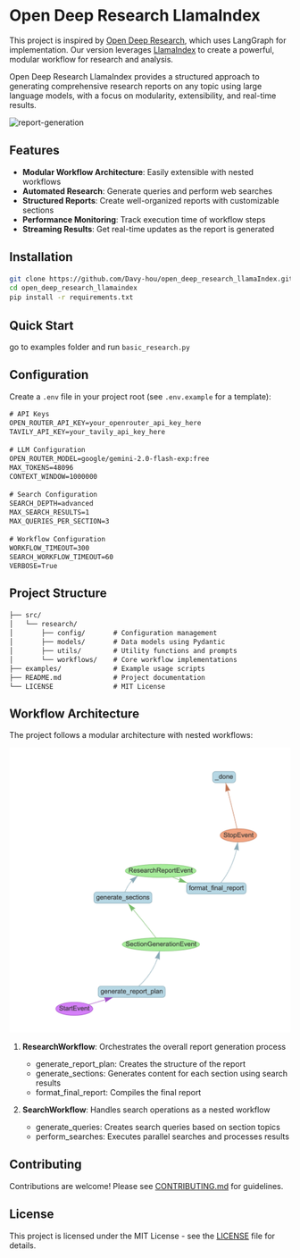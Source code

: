 # Open Deep Research LlamaIndex

This project is inspired by [Open Deep Research](https://github.com/langchain-ai/open_deep_research), which uses LangGraph for implementation. Our version leverages [LlamaIndex](https://docs.llamaindex.ai/en/stable/understanding/workflows/) to create a powerful, modular workflow for research and analysis.

Open Deep Research LlamaIndex provides a structured approach to generating comprehensive research reports on any topic using large language models, with a focus on modularity, extensibility, and real-time results.

![report-generation](https://github.com/user-attachments/assets/6595d5cd-c981-43ec-8e8b-209e4fefc596)

## Features

- **Modular Workflow Architecture**: Easily extensible with nested workflows
- **Automated Research**: Generate queries and perform web searches
- **Structured Reports**: Create well-organized reports with customizable sections
- **Performance Monitoring**: Track execution time of workflow steps
- **Streaming Results**: Get real-time updates as the report is generated

## Installation

```bash
git clone https://github.com/Davy-hou/open_deep_research_llamaIndex.git
cd open_deep_research_llamaindex
pip install -r requirements.txt
```

## Quick Start

go to examples folder and run `basic_research.py`
## Configuration

Create a `.env` file in your project root (see `.env.example` for a template):

```
# API Keys
OPEN_ROUTER_API_KEY=your_openrouter_api_key_here
TAVILY_API_KEY=your_tavily_api_key_here

# LLM Configuration
OPEN_ROUTER_MODEL=google/gemini-2.0-flash-exp:free
MAX_TOKENS=48096
CONTEXT_WINDOW=1000000

# Search Configuration
SEARCH_DEPTH=advanced
MAX_SEARCH_RESULTS=1
MAX_QUERIES_PER_SECTION=3

# Workflow Configuration
WORKFLOW_TIMEOUT=300
SEARCH_WORKFLOW_TIMEOUT=60
VERBOSE=True
```

## Project Structure

```
├── src/
│   └── research/
│       ├── config/       # Configuration management
│       ├── models/       # Data models using Pydantic
│       ├── utils/        # Utility functions and prompts
│       └── workflows/    # Core workflow implementations
├── examples/             # Example usage scripts
├── README.md             # Project documentation
└── LICENSE               # MIT License
```

## Workflow Architecture

The project follows a modular architecture with nested workflows:

![workflow-architecture](workflow.png)

1. **ResearchWorkflow**: Orchestrates the overall report generation process
   - generate_report_plan: Creates the structure of the report
   - generate_sections: Generates content for each section using search results
   - format_final_report: Compiles the final report

2. **SearchWorkflow**: Handles search operations as a nested workflow
   - generate_queries: Creates search queries based on section topics
   - perform_searches: Executes parallel searches and processes results

## Contributing

Contributions are welcome! Please see [CONTRIBUTING.md](CONTRIBUTING.md) for guidelines.

## License

This project is licensed under the MIT License - see the [LICENSE](LICENSE) file for details.


